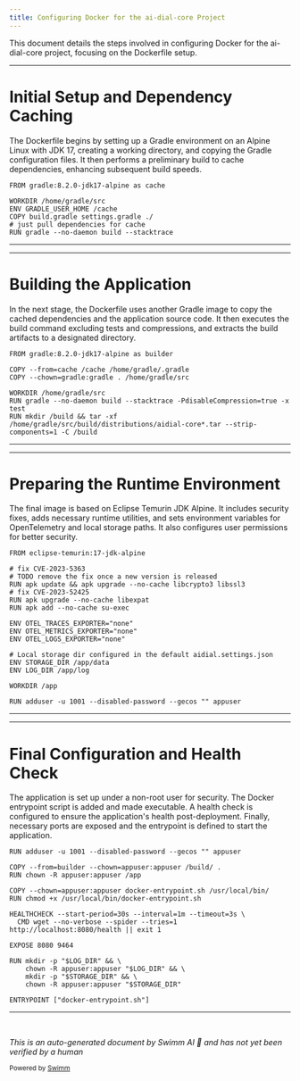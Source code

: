 ```yaml
---
title: Configuring Docker for the ai-dial-core Project
---
```

This document details the steps involved in configuring Docker for the ai-dial-core project, focusing on the Dockerfile setup.

<SwmSnippet path="/Dockerfile" line="1">

---

# Initial Setup and Dependency Caching

The Dockerfile begins by setting up a Gradle environment on an Alpine Linux with JDK 17, creating a working directory, and copying the Gradle configuration files. It then performs a preliminary build to cache dependencies, enhancing subsequent build speeds.

```
FROM gradle:8.2.0-jdk17-alpine as cache

WORKDIR /home/gradle/src
ENV GRADLE_USER_HOME /cache
COPY build.gradle settings.gradle ./
# just pull dependencies for cache
RUN gradle --no-daemon build --stacktrace
```

---

</SwmSnippet>

<SwmSnippet path="/Dockerfile" line="9">

---

# Building the Application

In the next stage, the Dockerfile uses another Gradle image to copy the cached dependencies and the application source code. It then executes the build command excluding tests and compressions, and extracts the build artifacts to a designated directory.

```
FROM gradle:8.2.0-jdk17-alpine as builder

COPY --from=cache /cache /home/gradle/.gradle
COPY --chown=gradle:gradle . /home/gradle/src

WORKDIR /home/gradle/src
RUN gradle --no-daemon build --stacktrace -PdisableCompression=true -x test
RUN mkdir /build && tar -xf /home/gradle/src/build/distributions/aidial-core*.tar --strip-components=1 -C /build
```

---

</SwmSnippet>

<SwmSnippet path="/Dockerfile" line="18">

---

# Preparing the Runtime Environment

The final image is based on Eclipse Temurin JDK Alpine. It includes security fixes, adds necessary runtime utilities, and sets environment variables for OpenTelemetry and local storage paths. It also configures user permissions for better security.

```
FROM eclipse-temurin:17-jdk-alpine

# fix CVE-2023-5363
# TODO remove the fix once a new version is released
RUN apk update && apk upgrade --no-cache libcrypto3 libssl3
# fix CVE-2023-52425
RUN apk upgrade --no-cache libexpat
RUN apk add --no-cache su-exec

ENV OTEL_TRACES_EXPORTER="none"
ENV OTEL_METRICS_EXPORTER="none"
ENV OTEL_LOGS_EXPORTER="none"

# Local storage dir configured in the default aidial.settings.json
ENV STORAGE_DIR /app/data
ENV LOG_DIR /app/log

WORKDIR /app

RUN adduser -u 1001 --disabled-password --gecos "" appuser

```

---

</SwmSnippet>

<SwmSnippet path="/Dockerfile" line="37">

---

# Final Configuration and Health Check

The application is set up under a non-root user for security. The Docker entrypoint script is added and made executable. A health check is configured to ensure the application's health post-deployment. Finally, necessary ports are exposed and the entrypoint is defined to start the application.

```
RUN adduser -u 1001 --disabled-password --gecos "" appuser

COPY --from=builder --chown=appuser:appuser /build/ .
RUN chown -R appuser:appuser /app

COPY --chown=appuser:appuser docker-entrypoint.sh /usr/local/bin/
RUN chmod +x /usr/local/bin/docker-entrypoint.sh

HEALTHCHECK --start-period=30s --interval=1m --timeout=3s \
  CMD wget --no-verbose --spider --tries=1 http://localhost:8080/health || exit 1

EXPOSE 8080 9464

RUN mkdir -p "$LOG_DIR" && \
    chown -R appuser:appuser "$LOG_DIR" && \
    mkdir -p "$STORAGE_DIR" && \
    chown -R appuser:appuser "$STORAGE_DIR"

ENTRYPOINT ["docker-entrypoint.sh"]
```

---

</SwmSnippet>

&nbsp;

*This is an auto-generated document by Swimm AI 🌊 and has not yet been verified by a human*

<SwmMeta version="3.0.0" repo-id="Z2l0aHViJTNBJTNBYWktZGlhbC1jb3JlJTNBJTNBc3dpbW1pbw==" repo-name="ai-dial-core"><sup>Powered by [Swimm](/)</sup></SwmMeta>
